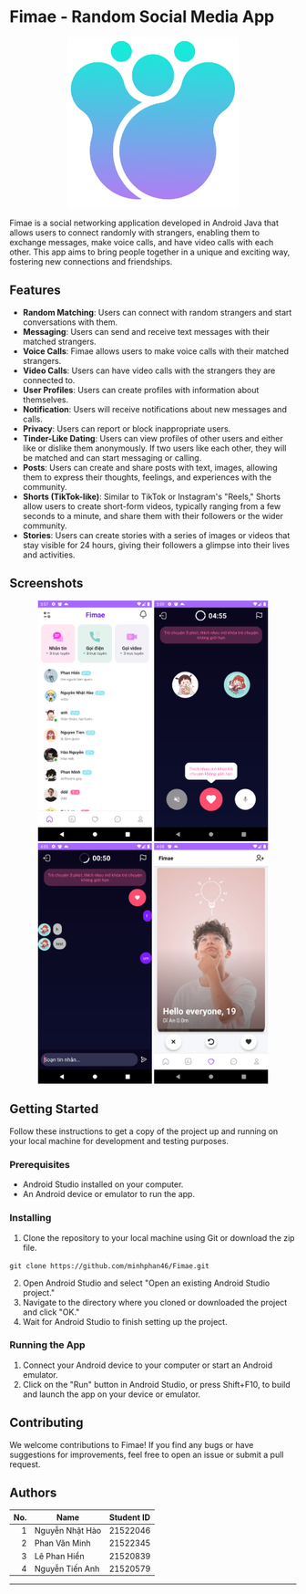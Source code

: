 # Fimae - Random Social Media App

<p align="center">
  <img src="image/icon.png" alt="Fimae Logo" width="300">
</p>
Fimae is a social networking application developed in Android Java that allows users to connect randomly with strangers, enabling them to exchange messages, make voice calls, and have video calls with each other. This app aims to bring people together in a unique and exciting way, fostering new connections and friendships.

## Features

- **Random Matching**: Users can connect with random strangers and start conversations with them.
- **Messaging**: Users can send and receive text messages with their matched strangers.
- **Voice Calls**: Fimae allows users to make voice calls with their matched strangers.
- **Video Calls**: Users can have video calls with the strangers they are connected to.
- **User Profiles**: Users can create profiles with information about themselves.
- **Notification**: Users will receive notifications about new messages and calls.
- **Privacy**: Users can report or block inappropriate users.
- **Tinder-Like Dating**: Users can view profiles of other users and either like or dislike them anonymously. If two users like each other, they will be matched and can start messaging or calling.
- **Posts**: Users can create and share posts with text, images, allowing them to express their thoughts, feelings, and experiences with the community.
- **Shorts (TikTok-like)**: Similar to TikTok or Instagram's "Reels," Shorts allow users to create short-form videos, typically ranging from a few seconds to a minute, and share them with their followers or the wider community.
- **Stories**: Users can create stories with a series of images or videos that stay visible for 24 hours, giving their followers a glimpse into their lives and activities.

## Screenshots

<p align="center">
  <img src="image/1.png" alt="Screenshot 1" width="200">
  <img src="image/2.png" alt="Screenshot 2" width="200">
  <img src="image/3.png" alt="Screenshot 3" width="200">
  <img src="image/4.png" alt="Screenshot 4" width="200">
</p>

## Getting Started

Follow these instructions to get a copy of the project up and running on your local machine for development and testing purposes.

### Prerequisites

- Android Studio installed on your computer.
- An Android device or emulator to run the app.

### Installing

1. Clone the repository to your local machine using Git or download the zip file.

```git clone https://github.com/minhphan46/Fimae.git```

2. Open Android Studio and select "Open an existing Android Studio project."
3. Navigate to the directory where you cloned or downloaded the project and click "OK."
4. Wait for Android Studio to finish setting up the project.

### Running the App

1. Connect your Android device to your computer or start an Android emulator.
2. Click on the "Run" button in Android Studio, or press Shift+F10, to build and launch the app on your device or emulator.


## Contributing

We welcome contributions to Fimae! If you find any bugs or have suggestions for improvements, feel free to open an issue or submit a pull request. 

## Authors

| No. | Name            | Student ID |
|----:|-----------------|------------|
|   1 | Nguyễn Nhật Hào | 21522046   |
|   2 | Phan Văn Minh   | 21522345   |
|   3 | Lê Phan Hiển    | 21520839   |
|   4 | Nguyễn Tiến Anh | 21520579   |


---

